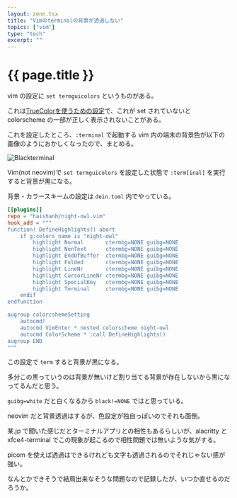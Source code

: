 ```yaml
---
layout: zenn.tsx
title: "Vimのterminalの背景が透過しない"
topics: ["vim"]
type: "tech"
excerpt: ""
---
```


# {{ page.title }}

vim の設定に `set termguicolors` というものがある。

これは[TrueColorを使うための設定](https://vim-jp.org/vimdoc-ja/options.html#'termguicolors')で、これが set されていないと colorscheme の一部が正しく表示されないことがある。

これを設定したところ、`:terminal` で起動する vim 内の端末の背景色が以下の画像のようにおかしくなったので、まとめる。

![Blackterminal](https://i.gyazo.com/0419875322440bc99aa70ef621080b21.png)

Vim(not neovim)で `set termguicolors` を設定した状態で `:term[inal]` を実行すると背景が黒になる。

背景・カラースキームの設定は `dein.toml` 内でやっている。

```toml
[[plugins]]
repo = "haishanh/night-owl.vim"
hook_add = """
function! DefineHighlights() abort
    if g:colors_name is "night-owl"
        highlight Normal       ctermbg=NONE guibg=NONE
        highlight NonText      ctermbg=NONE guibg=NONE
        highlight EndOfBuffer  ctermbg=NONE guibg=NONE
        highlight Folded       ctermbg=NONE guibg=NONE
        highlight LineNr       ctermbg=NONE guibg=NONE
        highlight CursorLineNr ctermbg=NONE guibg=NONE
        highlight SpecialKey   ctermbg=NONE guibg=NONE
        highlight Terminal     ctermbg=NONE guibg=NONE
    endif
endfunction

augroup colorcshemeSetting
    autocmd!
    autocmd VimEnter * nested colorscheme night-owl
    autocmd ColorScheme * :call DefineHighlights()
augroup END
"""
```

この設定で `term` すると背景が黒になる。

多分この黒っていうのは背景が無いけど割り当てる背景が存在しないから黒になってるんだと思う。

`guibg=white` だと白くなるから `black!=NONE` ではと思っている。


neovim だと背景透過はするが、色設定が独自っぽいのでそれも面倒。

某.jp で聞いた感じだとターミナルアプリとの相性もあるらしいが、alacritty と xfce4-terminal でこの現象が起こるので相性問題では無いような気がする。

picom を使えば透過はできるけれども文字も透過されるのでそれじゃない感が強い。

なんとかできそうで結局出来なそうな問題なので記録したが、いつか直せるのだろうか。
